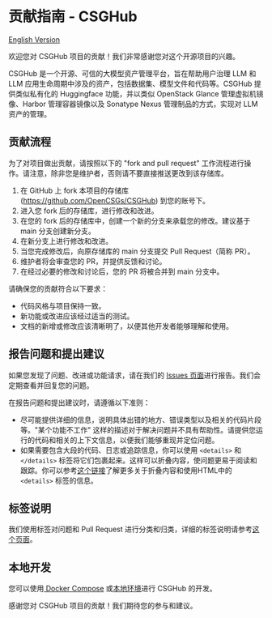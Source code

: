 贡献指南 - CSGHub
=======================

[English Version](docs/CONTRIBUTING_en.md)

欢迎您对 CSGHub 项目的贡献！我们非常感谢您对这个开源项目的兴趣。

CSGHub 是一个开源、可信的大模型资产管理平台，旨在帮助用户治理 LLM 和 LLM 应用生命周期中涉及的资产，包括数据集、模型文件和代码等。CSGHub 提供类似私有化的 Huggingface 功能，并以类似 OpenStack Glance 管理虚拟机镜像、Harbor 管理容器镜像以及 Sonatype Nexus 管理制品的方式，实现对 LLM 资产的管理。

贡献流程
----------------------

为了对项目做出贡献，请按照以下的 "fork and pull request" 工作流程进行操作。请注意，除非您是维护者，否则请不要直接推送更改到该存储库。

1. 在 GitHub 上 fork 本项目的存储库(https://github.com/OpenCSGs/CSGHub) 到您的账号下。
2. 进入您 fork 后的存储库，进行修改和改进。
3. 在您的 fork 后的存储库中，创建一个新的分支来承载您的修改。建议基于 main 分支创建新分支。
4. 在新分支上进行修改和改进。
5. 当您完成修改后，向原存储库的 main 分支提交 Pull Request（简称 PR）。
6. 维护者将会审查您的 PR，并提供反馈和讨论。
7. 在经过必要的修改和讨论后，您的 PR 将被合并到 main 分支中。 

请确保您的贡献符合以下要求： 

- 代码风格与项目保持一致。
- 新功能或改进应该经过适当的测试。
- 文档的新增或修改应该清晰明了，以便其他开发者能够理解和使用。

报告问题和提出建议
----------------------

如果您发现了问题、改进或功能请求，请在我们的 [Issues 页面](https://github.com/OpenCSGs/CSGHub/issues)进行报告。我们会定期查看并回复您的问题。

在报告问题和提出建议时，请遵循以下准则：

- 尽可能提供详细的信息，说明具体出错的地方、错误类型以及相关的代码片段等。"某个功能不工作" 这样的描述对于解决问题并不具有帮助性。请提供您运行的代码和相关的上下文信息，以便我们能够重现并定位问题。 
- 如果需要包含大段的代码、日志或追踪信息，你可以使用 `<details>` 和 `</details>` 标签将它们包裹起来。这样可以折叠内容，使问题更易于阅读和跟踪。你可以参考[这个链接](https://developer.mozilla.org/en/docs/Web/HTML/Element/details)了解更多关于折叠内容和使用HTML中的 `<details>` 标签的信息。

标签说明
----------------------

我们使用标签对问题和 Pull Request 进行分类和归类，详细的标签说明请参考[这个页面](docs/all_in_one_readme_en.md)。

本地开发
----------------------

您可以使用[ Docker Compose](docs/all_in_one_readme.md) 或[本地环境](docs/setup.md)进行 CSGHub 的开发。

感谢您对 CSGHub 项目的贡献！我们期待您的参与和建议。
